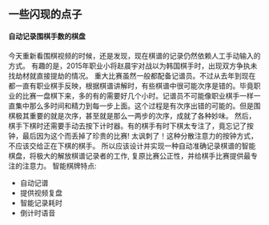 ## 一些闪现的点子
#### 自动记录围棋手数的棋盘
今天重新看围棋视频的时候，还是发现，现在棋谱的记录仍然依赖人工手动输入的方式。
有趣的是，2015年职业小将赵晨宇对战以为韩国棋手时，出现双方争执未找劫材就直接提劫的情况。
重大比赛虽然一般都配备记谱员。不过从去年到现在都一直有职业棋手反映，根据棋谱讲解时，有些棋谱中很可能次序是错的。毕竟职业的比赛一盘棋下来，多的有的需要好几个小时。记谱员不可能像职业棋手一样一直集中那么多时间和精力到每一步上面。这个过程是有次序出错的可能的。但是围棋极其重要的就是次序，甚至就是那么一两步的次序，成就了各种妙味。
然后，棋手下棋时还需要手动去按下计时器。有的棋手有时下棋太专注了，竟忘记了按钟，最后因为这个而丢掉了珍贵的比赛! 太讽刺了！这种分散注意力的按钟方式，不应该交给正在下棋的棋手。
所以应该设计并实现一种自动准确记录棋谱的智能棋盘，将极大的解放棋谱记录者的工作, 复原比赛公正性，并给棋手比赛提供最专注的注意力。
智能棋牌特点:
- 自动记谱
- 提供视频复盘
- 智能记录耗时
- 倒计时语音


